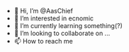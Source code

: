 - 👋 Hi, I’m @AasChief
- 👀 I’m interested in ecnomic
- 🌱 I’m currently learning something(?)
- 💞️ I’m looking to collaborate on ...
- 📫 How to reach me 

<!---
AasChief/AasChief is a ✨ special ✨ repository because its `README.md` (this file) appears on your GitHub profile.
You can click the Preview link to take a look at your changes.
--->
